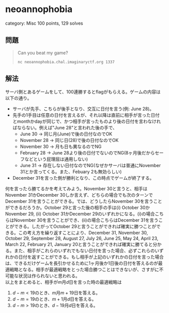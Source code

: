 # neoannophobia
category: Misc
100 points, 129 solves

## 問題
> Can you beat my game?  
>   
> `nc neoannophobia.chal.imaginaryctf.org 1337`

## 解法
サーバ側とあるゲームをして、100連勝するとflagがもらえる。ゲームの内容は以下の通り。  
- サーバが先手、こちらが後手となり、交互に日付を言う(例: June 28)。
- 先手の1手目は任意の日付を言えるが、それ以降は直前に相手が言った日付とmonthかdayが同じで、かつ相手が言ったものより後の日付を言わなければならない。例えば"June 28"と言われた後の手で、
  - June 30 → 同じ月(June)で後の日付なのでOK
  - November 28 → 同じ日(28)で後の日付なのでOK
  - November 30 → 月も日も異なるのでNG
  - February 28 → June 28より後の日付でないのでNG(8ヶ月後だからセーフなどという屁理屈は通用しない)
  - June 31 → 存在しない日付なのでNG(なぜかサーバは普通にNovember 31とか言ってくる。また、Febuary 2も無効らしい)
- December 31を言った側が勝利となり、この時点でゲームが終了する。

何を言ったら勝てるかを考えてみよう。November 30と言うと、相手はNovember 31かDecember 30しか言えず、どちらの場合でも次のターンでDecember 31を言うことができる。では、どうしたらNovember 30を言うことができるだろうか。October 29と言った後の相手の手は(i) October 30かNovember 29, (ii) October 31かDecember 29のいずれかになる。(i)の場合こちらはNovember 30を言うことができ、(ii)の場合こちらはDecember 31を言うことができる。したがってOctober 29と言うことができれば確実に勝つことができる。この考え方を繰り返すことにより、December 31, November 30, October 29, September 28, August 27, July 26, June 25, May 24, April 23, March 22, February 21, January 20と言うことができれば確実に勝てると分かる。また、相手がこれらのいずれでもない日付を言った場合、必ずこれらのいずれかの日付を返すことができる。もし相手が上記のいずれかの日付を言った場合は、できるだけゲームを長引かせるために1ヶ月後か1日後の日付を答えるのが最適戦略となる。相手が最適戦略をとった場合勝つことはできないが、さすがに不可能な状況は作られないと思われる。  
以上をまとめると、相手が$m$月$d$日を言った時の最適戦略は  
1. $d-m<19$のとき、$m$月$m+19$日を答える。
1. $d-m=19$のとき、$m+1$月$d$日を答える。
1. $d-m>19$のとき、$d-19$月$d$日を答える。
